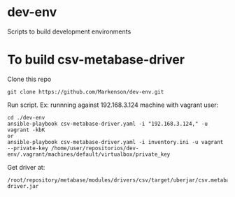 # dev-env
Scripts to build development environments

# To build csv-metabase-driver

Clone this repo

```
git clone https://github.com/Markenson/dev-env.git
```

Run script. Ex: runnning against 192.168.3.124 machine with vagrant user:

```
cd ./dev-env
ansible-playbook csv-metabase-driver.yaml -i "192.168.3.124," -u vagrant -kbK
or
ansible-playbook csv-metabase-driver.yaml -i inventory.ini -u vagrant --private-key /home/user/repositorios/dev-env/.vagrant/machines/default/virtualbox/private_key
```

Get driver at: 
```
/root/repository/metabase/modules/drivers/csv/target/uberjar/csv.metabase-driver.jar
```
